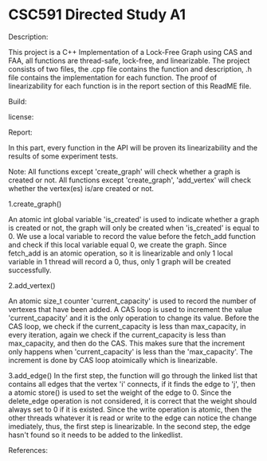 # CSC591 Directed Study A1

Description:

This project is a C++ Implementation of a Lock-Free Graph using CAS and FAA, all functions are thread-safe, lock-free, and linearizable. The project consists of two files, the .cpp file contains the function and description, .h file contains the implementation for each function. The proof of linearizability for each function is in the report section of this ReadME file.


Build:


license:


Report:

In this part, every function in the API will be proven its linearizability and the results of some experiment tests.

Note: All functions except 'create_graph' will check whether a graph is created or not. All functions except 'create_graph', 'add_vertex' will check whether the vertex(es) is/are created or not.

1.create_graph()

An atomic int global variable 'is_created' is used to indicate whether a graph is created or not, the graph will only be created when 'is_created' is equal to 0. We use a local variable to record the value before the fetch_add function and check if this local variable equal 0, we create the graph. Since fetch_add is an atomic operation, so it is linearizable and only 1 local variable in 1 thread will record a 0, thus, only 1 graph will be created successfully.

2.add_vertex()

An atomic size_t counter 'current_capacity' is used to record the number of vertexes that have been added. A CAS loop is used to increment the value 'current_capacity' and it is the only operation to change its value. Before the CAS loop, we check if the current_capacity is less than max_capacity, in every iteration, again we check if the current_capacity is less than max_capacity, and then do the CAS. This makes sure that the increment only happens when 'current_capacity' is less than the 'max_capacity'. The increment is done by CAS loop atoimically which is linearizable.


3.add_edge()
In the first step, the function will go through the linked list that contains all edges that the vertex 'i' connects, if it finds the edge to 'j', then a atomic store() is used to set the weight of the edge to 0. Since the delete_edge operation is not considered, it is correct that the weight should always set to 0 if it is existed. Since the write operation is atomic, then the other threads whatever it is read or write to the edge can notice the change imediately, thus, the first step is linearizable.
In the second step, the edge hasn't found so it needs to be added to the linkedlist.

References:
